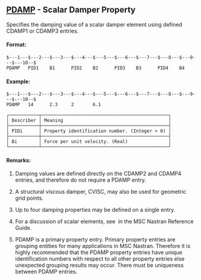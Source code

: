 ## [PDAMP](https://help.hexagonmi.com/bundle/MSC_Nastran_2022.4/page/Nastran_Combined_Book/qrg/bulkp/TOC.PDAMP.xhtml) - Scalar Damper Property

Specifies the damping value of a scalar damper element using defined CDAMP1 or CDAMP3 entries.

#### Format:

```nastran
$---1---$---2---$---3---$---4---$---5---$---6---$---7---$---8---$---9---$---10--$
PDAMP   PID1    B1      PID2    B2      PID3    B3      PID4    B4              
```
#### Example:

```nastran
$---1---$---2---$---3---$---4---$---5---$---6---$---7---$---8---$---9---$---10--$
PDAMP   14      2.3     2       6.1                                             
```
```text
┌───────────┬───────────────────────────────────────────────┐
│ Describer │ Meaning                                       │
├───────────┼───────────────────────────────────────────────┤
│ PIDi      │ Property identification number. (Integer > 0) │
├───────────┼───────────────────────────────────────────────┤
│ Bi        │ Force per unit velocity. (Real)               │
└───────────┴───────────────────────────────────────────────┘
```
#### Remarks:

1. Damping values are defined directly on the CDAMP2 and CDAMP4 entries, and therefore do not require a PDAMP entry.

2. A structural viscous damper, CVISC, may also be used for geometric grid points.

3. Up to four damping properties may be defined on a single entry.

4. For a discussion of scalar elements, see   in the  MSC Nastran Reference Guide.

5. PDAMP is a primary property entry. Primary property entries are grouping entities for many applications in MSC Nastran. Therefore it is highly recommended that the PDAMP property entries have unique identification numbers with respect to all other property entries else unexpected grouping results may occur. There must be uniqueness between PDAMP entries.

